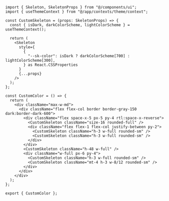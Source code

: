 ﻿```tsx
import { Skeleton, SkeletonProps } from "@/components/ui";
import { useThemeContext } from "@/app/contexts/theme/context";

const CustomSkeleton = (props: SkeletonProps) => {
  const { isDark, darkColorScheme, lightColorScheme } = useThemeContext();

  return (
    <Skeleton
      style={
        {
          "--sk-color": isDark ? darkColorScheme[700] : lightColorScheme[300],
        } as React.CSSProperties
      }
      {...props}
    />
  );
};

const CustomColor = () => {
  return (
    <div className="max-w-md">
      <div className="flex flex-col border border-gray-150 dark:border-dark-600">
        <div className="flex space-x-5 px-5 py-4 rtl:space-x-reverse">
          <CustomSkeleton className="size-16 rounded-full" />
          <div className="flex flex-1 flex-col justify-between py-2">
            <CustomSkeleton className="h-3 w-full rounded-sm" />
            <CustomSkeleton className="h-3 w-full rounded-sm" />
          </div>
        </div>
        <CustomSkeleton className="h-48 w-full" />
        <div className="w-full px-6 py-4">
          <CustomSkeleton className="h-3 w-full rounded-sm" />
          <CustomSkeleton className="mt-4 h-3 w-8/12 rounded-sm" />
        </div>
      </div>
    </div>
  );
};

export { CustomColor };

```
